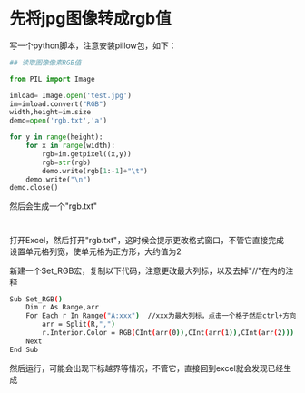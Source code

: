 # 先将jpg图像转成rgb值
写一个python脚本，注意安装pillow包，如下：
```python
## 读取图像像素RGB值

from PIL import Image

imload= Image.open('test.jpg')
im=imload.convert("RGB")
width,height=im.size
demo=open('rgb.txt','a')

for y in range(height):
    for x in range(width):
        rgb=im.getpixel((x,y))
        rgb=str(rgb)
        demo.write(rgb[1:-1]+"\t")
    demo.write("\n")
demo.close()
```
然后会生成一个"rgb.txt" 
# 
打开Excel，然后打开"rgb.txt"，这时候会提示更改格式窗口，不管它直接完成  
设置单元格列宽，使单元格为正方形，大约值为2

新建一个Set_RGB宏，复制以下代码，注意更改最大列标，以及去掉"//"在内的注释
```bash
Sub Set_RGB()
    Dim r As Range,arr
    For Each r In Range("A:xxx")  //xxx为最大列标，点击一个格子然后ctrl+方向右键就能跳到最大列
        arr = Split(R,",")
        r.Interior.Color = RGB(CInt(arr(0)),CInt(arr(1)),CInt(arr(2)))
    Next
End Sub
```
然后运行，可能会出现下标越界等情况，不管它，直接回到excel就会发现已经生成



